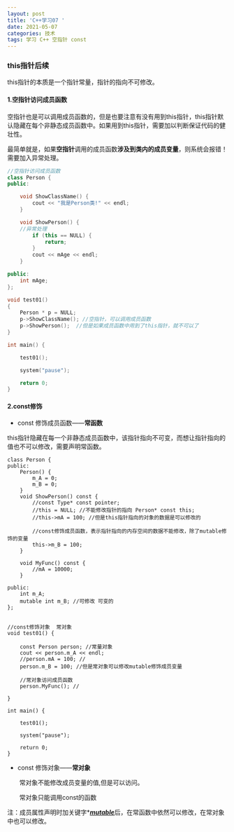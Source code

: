 ```yaml
---
layout: post
title: 'C++学习07 '
date: 2021-05-07
categories: 技术
tags: 学习 C++ 空指针 const 
---
```



### this指针后续

this指针的本质是一个指针常量，指针的指向不可修改。

#### 1.空指针访问成员函数

空指针也是可以调用成员函数的，但是也要注意有没有用到this指针，this指针默认隐藏在每个非静态成员函数中。如果用到this指针，需要加以判断保证代码的健壮性。

最简单就是，如果**空指针**调用的成员函数**涉及到类内的成员变量**，则系统会报错！需要加入异常处理。

```c++
//空指针访问成员函数
class Person {
public:

	void ShowClassName() {
		cout << "我是Person类!" << endl;
	}

	void ShowPerson() {
	//异常处理
		if (this == NULL) {
			return;
		}
		cout << mAge << endl;
	}

public:
	int mAge;
};

void test01()
{
	Person * p = NULL;
	p->ShowClassName(); //空指针，可以调用成员函数
	p->ShowPerson();  //但是如果成员函数中用到了this指针，就不可以了
}

int main() {

	test01();

	system("pause");

	return 0;
}
```

#### 2.const修饰

- const 修饰成员函数——**常函数**

this指针隐藏在每一个非静态成员函数中，该指针指向不可变，而想让指针指向的值也不可以修改，需要声明常函数。

```
class Person {
public:
	Person() {
		m_A = 0;
		m_B = 0;
	}
	void ShowPerson() const {
		//const Type* const pointer;
		//this = NULL; //不能修改指针的指向 Person* const this;
		//this->mA = 100; //但是this指针指向的对象的数据是可以修改的

		//const修饰成员函数，表示指针指向的内存空间的数据不能修改，除了mutable修饰的变量
		this->m_B = 100;
	}

	void MyFunc() const {
		//mA = 10000;
	}

public:
	int m_A;
	mutable int m_B; //可修改 可变的
};


//const修饰对象  常对象
void test01() {

	const Person person; //常量对象  
	cout << person.m_A << endl;
	//person.mA = 100; //
	person.m_B = 100; //但是常对象可以修改mutable修饰成员变量

	//常对象访问成员函数
	person.MyFunc(); //

}

int main() {

	test01();

	system("pause");

	return 0;
}
```



- const 修饰对象——**常对象**

  ​     常对象不能修改成员变量的值,但是可以访问。

  ​	常对象只能调用const的函数



注：成员属性声明时加关键字*<u>***mutable***</u>后，在常函数中依然可以修改，在常对象中也可以修改。